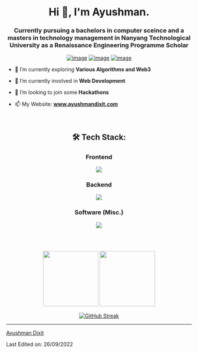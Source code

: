 <h1 align="center">Hi 👋, I'm Ayushman.</h1>
<h3 align="center">Currently pursuing a bachelors in computer sceince and a masters in technology management in Nanyang Technological University as a Renaissance Engineering Programme Scholar</h3>
<div align="center">

[![image](https://img.shields.io/badge/LinkedIn-0077B5?style=for-the-badge&logo=linkedin&logoColor=white)](https://www.linkedin.com/in/ayushman-dixit-516a0b202/)
[![image](https://img.shields.io/badge/Gmail-D14836?style=for-the-badge&logo=gmail&logoColor=white)](mailto:ayushmandixit2000@gmail.com)
[![image](https://img.shields.io/badge/Telegram-188AD5?style=for-the-badge&logo=telegram&logoColor=white)](https://t.me/ayushman11)

  
</div>

- 🔭 I’m currently exploring **Various Algorithms and Web3**

- 🌱 I’m currently involved in **Web Development**

- 👯 I’m looking to join some **Hackathons**

- 📫 My Website: **www.ayushmandixit.com**

<br />

<h2 align="center"> 🛠 Tech Stack:</h2>

<div align="center">
  <h3>Frontend</h3>
  <p>
    <a href="https://skillicons.dev">
      <img src="https://skillicons.dev/icons?i=html,css,js,react,tailwind,bootstrap,redux,figma" />
    </a>
  </p>
  <h3>Backend</h3>
  <p>
    <a href="https://skillicons.dev">
      <img src="https://skillicons.dev/icons?i=nodejs,express,flask,django,mongodb,firebase,mysql" />
    </a>
  </p>
  <h3>Software (Misc.)</h3>
  <p>
    <a href="https://skillicons.dev">
      <img src="https://skillicons.dev/icons?i=c,solidity,git,selenium" />
    </a>
  </p>
  <br />
</div>

<br />
<p align= "center">
  <img height= "150" src="https://github-readme-stats-eight-theta.vercel.app/api?username=ayushmandixit2000&theme=react&show_icons=true&include_all_commits=true&count_private=true" />
  <img height= "150" src="https://github-readme-stats-eight-theta.vercel.app/api/top-langs/?username=ayushmandixit2000&theme=react&layout=compact" />
</p>
<div align="center">

[![GitHub Streak](http://github-readme-streak-stats.herokuapp.com?user=chayhuixiang&theme=dark&background=000000)](https://git.io/streak-stats)
</div>

------

[Ayushman Dixit](https://github.com/ayushmandixit2000)

Last Edited on: 26/09/2022
